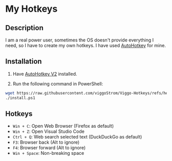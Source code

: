 # My Hotkeys

## Description
I am a real power user, sometimes the OS doesn't provide everything I need, so I have to create my own hotkeys. I have used [AutoHotkey](https://www.autohotkey.com/) for mine.

## Installation
1. Have [AutoHotkey V2](https://www.autohotkey.com/) installed.

2. Run the following command in PowerShell:
```bash
wget https://raw.githubusercontent.com/viggoStrom/Viggo-Hotkeys/refs/heads/main/install.ps1
./install.ps1
```

## Hotkeys
- `Win + C`: Open Web Browser (Firefox as default)
- `Win + Z`: Open Visual Studio Code
- `Ctrl + Q`: Web search selected text (DuckDuckGo as default)
- `F3`: Browser back (Alt to ignore)
- `F4`: Browser forward (Alt to ignore)
- `Win + Space`: Non-breaking space